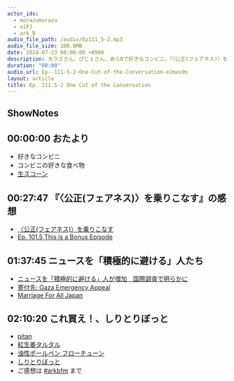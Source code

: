 ```yaml
---
actor_ids:
  - morazumorazu
  - xiPJ
  - ark_B
audio_file_path: /audio/Ep111_5-2.mp3
audio_file_size: 100.0MB
date: 2024-07-23 00:00:00 +0900
description: モラズさん、ぴじぇさん、あらBで好きなコンビニ、『〈公正(フェアネス)〉を乗りこなす』の感想、ニュースを「積極的に避ける」人たち、これ買え！について話しました。
duration: "00:00"
audio_url: Ep--111-5-2-One-Cut-of-the-Conversation-e2mas9s
layout: article
title: Ep. 111.5-2 One Cut of the Conversation
---
```

## ShowNotes

## 00:00:00 おたより

* 好きなコンビニ
* コンビニの好きな食べ物
* [生スコーン](https://www.family.co.jp/goods/bread/1512069.html)

## 00:27:47 『〈公正(フェアネス)〉を乗りこなす』の感想

* [〈公正(フェアネス)〉を乗りこなす](https://amzn.to/4d7C2Ma)
* [Ep. 101.5 This is a Bonus Episode](https://www.arkbfm.com/episode/101_5)

## 01:37:45 ニュースを「積極的に避ける」人たち

* [ニュースを「積極的に避ける」人が増加　国際調査で明らかに](https://www.bbc.com/japanese/articles/czkkj83l1k1o)
* [寄付先: Gaza Emergency Appeal](https://donate.unrwa.org/gaza/~my-donation)
* [Marriage For All Japan](https://x.com/marriage4all_)

## 02:10:20 これ買え！、しりとりぼっと

* [pitan](https://www.zebra.co.jp/pro/detail/pitan/)
* [紅生姜タルタル](https://www.donki.com/j-kakaku/product/detail.php?item=4365)
* [油性ボールペン フローチューン](https://www.pentel.co.jp/products/ballpointpen/floatune/)
* [しりとりぼっと](https://piijey.github.io/shiritori/)
* ご感想は [#arkbfm](https://twitter.com/hashtag/arkbfm?src=hashtag_click&f=live) まで